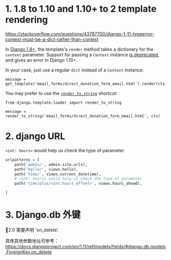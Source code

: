 # 1. 1.8 to 1.10 and 1.10+ to 2 template rendering

<https://stackoverflow.com/questions/43787700/django-1-11-typeerror-context-must-be-a-dict-rather-than-context>

In [Django 1.8+](https://docs.djangoproject.com/en/1.11/releases/1.8/#dictionary-and-context-instance-arguments-of-rendering-functions), the template's `render` method takes a dictionary for the `context` parameter. Support for passing a `Context` instance [is deprecated](https://docs.djangoproject.com/en/1.11/releases/1.10/#features-removed-in-1-10), and gives an error in Django 1.10+.

In your case, just use a regular `dict` instead of a `Context` instance:

```
message = get_template('email_forms/direct_donation_form_email.html').render(ctx)
```

You may prefer to use the [`render_to_string`](https://docs.djangoproject.com/en/1.11/topics/templates/#django.template.loader.render_to_string) shortcut:

```
from django.template.loader import render_to_string

message = render_to_string('email_forms/direct_donation_form_email.html', ctx)
```

# 2. django URL

`<int: hours>` would help us check the type of parameter

```python
urlpatterns = [
    path('admin/', admin.site.urls),
    path('hello/', views.hello),
    path('time/', views.current_datetime),
    # <int: hours> would help us check the type of parameter
    path('time/plus/<int:hours_offset>', views.hours_ahead),

]
```

# 3. Django.db 外键

2.0 需要声明 'on_delete'.

具体其他参数地址可参考：<https://docs.djangoproject.com/en/1.11/ref/models/fields/#django.db.models.ForeignKey.on_delete>
